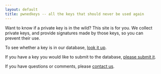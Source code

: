 ```yaml
---
layout: default
title: pwnedkeys -- all the keys that should never be used again
---
```

Want to know if a private key is in the wild?  This site is for you.  We
collect private keys, and provide signatures made by those keys, so you can
prevent their use.

To see whether a key is in our database, [look it up](/search.html).

If you have a key you would like to submit to the database, [please submit
it](/submit.html).

If you have questions or comments, please [contact
us](mailto:contact@pwnedkeys.com).
